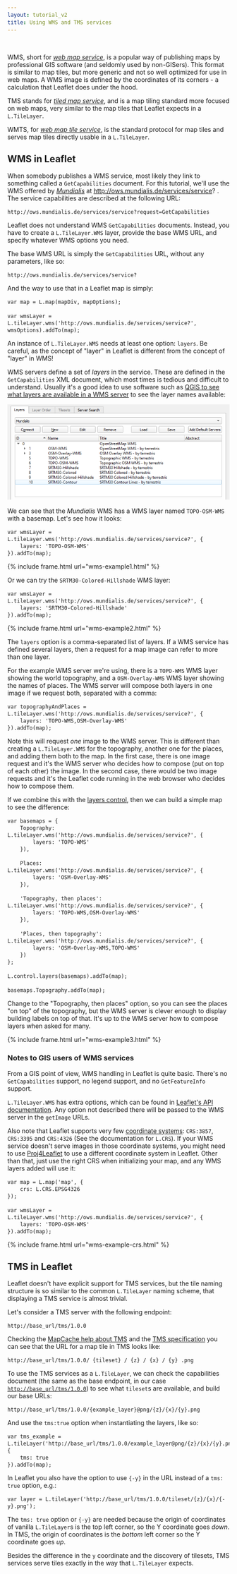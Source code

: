 ```yaml
---
layout: tutorial_v2
title: Using WMS and TMS services
---
```


<style>
iframe {
    border: 1px solid #ccc;
    border-radius: 5px;
}
</style>

<br/>

WMS, short for [*web map service*](https://en.wikipedia.org/wiki/Web_Map_Service), is a popular way of publishing maps by professional GIS software (and seldomly used by non-GISers). This format is similar to map tiles, but more generic and not so well optimized for use in web maps. A WMS image is defined by the coordinates of its corners - a calculation that Leaflet does under the hood.

TMS stands for [*tiled map service*](https://en.wikipedia.org/wiki/Tile_Map_Service), and is a map tiling standard more focused on web maps, very similar to the map tiles that Leaflet expects in a `L.TileLayer`.

WMTS, for [*web map tile service*](https://en.wikipedia.org/wiki/Web_Map_Tile_Service), is the standard protocol for map tiles and serves map tiles directly usable in a `L.TileLayer`.


## WMS in Leaflet

When somebody publishes a WMS service, most likely they link to something called a `GetCapabilities` document. For this tutorial, we'll use the WMS offered by [*Mundialis*](https://www.mundialis.de) at http://ows.mundialis.de/services/service? . The service capabilities are described at the following URL:

	http://ows.mundialis.de/services/service?request=GetCapabilities

Leaflet does not understand WMS `GetCapabilities` documents. Instead, you have to create a `L.TileLayer.WMS` layer, provide the base WMS URL, and specify whatever WMS options you need.

The base WMS URL is simply the `GetCapabilities` URL, without any parameters, like so:

	http://ows.mundialis.de/services/service?

And the way to use that in a Leaflet map is simply:

	var map = L.map(mapDiv, mapOptions);

	var wmsLayer = L.tileLayer.wms('http://ows.mundialis.de/services/service?', wmsOptions).addTo(map);

An instance of `L.TileLayer.WMS` needs at least one option: `layers`. Be careful, as the concept of "layer" in Leaflet is different from the concept of "layer" in WMS!

WMS servers define a set of *layers* in the service. These are defined in the `GetCapabilities` XML document, which most times is tedious and difficult to understand. Usually it's a good idea to use software such as [QGIS to see what layers are available in a WMS server](http://www.qgistutorials.com/en/docs/working_with_wms.html) to see the layer names available:

![Discovering WMS layers with QGIS](qgis-wms-layers.png)

We can see that the *Mundialis* WMS has a WMS layer named `TOPO-OSM-WMS` with a basemap. Let's see how it looks:

	var wmsLayer = L.tileLayer.wms('http://ows.mundialis.de/services/service?', {
		layers: 'TOPO-OSM-WMS'
	}).addTo(map);

{% include frame.html url="wms-example1.html" %}


Or we can try the `SRTM30-Colored-Hillshade` WMS layer:

	var wmsLayer = L.tileLayer.wms('http://ows.mundialis.de/services/service?', {
		layers: 'SRTM30-Colored-Hillshade'
	}).addTo(map);

{% include frame.html url="wms-example2.html" %}


The `layers` option is a comma-separated list of layers. If a WMS service has defined several layers, then a request for a map image can refer to more than one layer.

For the example WMS server we're using, there is a `TOPO-WMS` WMS layer showing the world topography, and a `OSM-Overlay-WMS` WMS layer showing the names of places. The WMS server will compose both layers in one image if we request both, separated with a comma:

	var topographyAndPlaces = L.tileLayer.wms('http://ows.mundialis.de/services/service?', {
		layers: 'TOPO-WMS,OSM-Overlay-WMS'
	}).addTo(map);

Note this will request *one* image to the WMS server. This is different than creating a `L.TileLayer.WMS` for the topography, another one for the places, and adding them both to the map. In the first case, there is one image request and it's the WMS server who decides how to compose (put on top of each other) the image. In the second case, there would be two image requests and it's the Leaflet code running in the web browser who decides how to compose them.

If we combine this with the [layers control](/examples/layers-control.html), then we can build a simple map to see the difference:

	var basemaps = {
		Topography: L.tileLayer.wms('http://ows.mundialis.de/services/service?', {
			layers: 'TOPO-WMS'
		}),

		Places: L.tileLayer.wms('http://ows.mundialis.de/services/service?', {
			layers: 'OSM-Overlay-WMS'
		}),

		'Topography, then places': L.tileLayer.wms('http://ows.mundialis.de/services/service?', {
			layers: 'TOPO-WMS,OSM-Overlay-WMS'
		}),

		'Places, then topography': L.tileLayer.wms('http://ows.mundialis.de/services/service?', {
			layers: 'OSM-Overlay-WMS,TOPO-WMS'
		})
	};

	L.control.layers(basemaps).addTo(map);

	basemaps.Topography.addTo(map);

Change to the "Topography, then places" option, so you can see the places "on top" of the topography, but the WMS server is clever enough to display building labels on top of that. It's up to the WMS server how to compose layers when asked for many.

{% include frame.html url="wms-example3.html" %}


### Notes to GIS users of WMS services

From a GIS point of view, WMS handling in Leaflet is quite basic. There's no `GetCapabilities` support, no legend support, and no `GetFeatureInfo` support.

`L.TileLayer.WMS` has extra options, which can be found in [Leaflet's API documentation](/reference.html#tilelayer-wms). Any option not described there will be passed to the WMS server in the `getImage` URLs.

Also note that Leaflet supports very few [coordinate systems](https://en.wikipedia.org/wiki/Spatial_reference_system): `CRS:3857`, `CRS:3395` and `CRS:4326` (See the documentation for `L.CRS`). If your WMS service doesn't serve images in those coordinate systems, you might need to use [Proj4Leaflet](https://github.com/kartena/Proj4Leaflet) to use a different coordinate system in Leaflet. Other than that, just use the right CRS when initializing your map, and any WMS layers added will use it:

	var map = L.map('map', {
		crs: L.CRS.EPSG4326
	});

	var wmsLayer = L.tileLayer.wms('http://ows.mundialis.de/services/service?', {
		layers: 'TOPO-OSM-WMS'
	}).addTo(map);

{% include frame.html url="wms-example-crs.html" %}
	
	
## TMS in Leaflet

Leaflet doesn't have explicit support for TMS services, but the tile naming structure is so similar to the common `L.TileLayer` naming scheme, that displaying a TMS service is almost trivial.

Let's consider a TMS server with the following endpoint:

	http://base_url/tms/1.0.0

Checking the [MapCache help about TMS](http://mapserver.org/mapcache/services.html) and the [TMS specification](https://wiki.osgeo.org/wiki/Tile_Map_Service_Specification) you can see that the URL for a map tile in TMS looks like:

	http://base_url/tms/1.0.0/ {tileset} / {z} / {x} / {y} .png

To use the TMS services as a `L.TileLayer`, we can check the capabilities document (the same as the base endpoint, in our case [`http://base_url/tms/1.0.0`](http://base_url/tms/1.0.0)) to see what `tileset`s are available, and build our base URLs:

	http://base_url/tms/1.0.0/{example_layer}@png/{z}/{x}/{y}.png


And use the `tms:true` option when instantiating the layers, like so:

	var tms_example = L.tileLayer('http://base_url/tms/1.0.0/example_layer@png/{z}/{x}/{y}.png', {
		tms: true
	}).addTo(map);


In Leaflet you also have the option to use `{-y}` in the URL instead of a `tms: true` option, e.g.:

	var layer = L.tileLayer('http://base_url/tms/1.0.0/tileset/{z}/{x}/{-y}.png');

The `tms: true` option or `{-y}` are needed because the origin of coordinates of vanilla `L.TileLayer`s is the top left corner, so the Y coordinate goes *down*. In TMS, the origin of coordinates is the *bottom* left corner so the Y coordinate goes *up*.

Besides the difference in the `y` coordinate and the discovery of tilesets, TMS services serve tiles exactly in the way that `L.TileLayer` expects.
